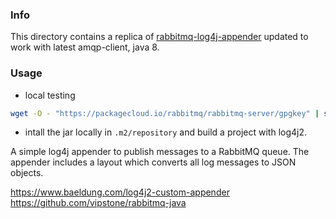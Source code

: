 ### Info
This directory contains a replica of [
rabbitmq-log4j-appender](https://github.com/plant42/rabbitmq-log4j-appender)
updated to work with latest amqp-client, java 8.
### Usage

* local testing

```sh
wget -O - "https://packagecloud.io/rabbitmq/rabbitmq-server/gpgkey" | sudo apt-key add -
```
* intall the jar locally in `.m2/repository` and build a project with log4j2.

A simple log4j appender to publish messages to a RabbitMQ queue.  The appender includes a layout which converts all log messages to JSON objects.

https://www.baeldung.com/log4j2-custom-appender
https://github.com/vipstone/rabbitmq-java
